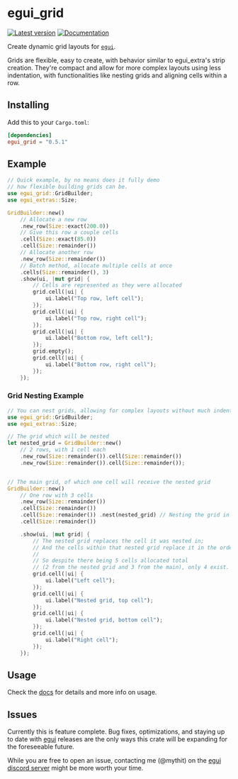 # egui_grid

[![Latest version](https://img.shields.io/crates/v/egui_grid.svg)](https://crates.io/crates/egui_grid)
[![Documentation](https://docs.rs/egui_grid/badge.svg)](https://docs.rs/egui_grid)

Create dynamic grid layouts for [`egui`](https://github.com/emilk/egui).

Grids are flexible, easy to create, with behavior similar to egui_extra's strip creation. They're compact and allow for more complex layouts using less indentation,
with functionalities like nesting grids and aligning cells within a row.

## Installing

Add this to your `Cargo.toml`:

```toml
[dependencies]
egui_grid = "0.5.1"
```

## Example

``` rust
// Quick example, by no means does it fully demo
// how flexible building grids can be.
use egui_grid::GridBuilder;
use egui_extras::Size;

GridBuilder::new()
    // Allocate a new row
    .new_row(Size::exact(200.0))
    // Give this row a couple cells
    .cell(Size::exact(85.0))
    .cell(Size::remainder())
    // Allocate another row
    .new_row(Size::remainder())
    // Batch method, allocate multiple cells at once
    .cells(Size::remainder(), 3)
    .show(ui, |mut grid| {
        // Cells are represented as they were allocated
        grid.cell(|ui| {
            ui.label("Top row, left cell");
        });
        grid.cell(|ui| {
            ui.label("Top row, right cell");
        });
        grid.cell(|ui| {
            ui.label("Bottom row, left cell");
        });
        grid.empty();
        grid.cell(|ui| {
            ui.label("Bottom row, right cell");
        });
    });
```

### Grid Nesting Example 

```rust
// You can nest grids, allowing for complex layouts without much indentation
use egui_grid::GridBuilder;
use egui_extras::Size;

// The grid which will be nested
let nested_grid = GridBuilder::new()
    // 2 rows, with 1 cell each
    .new_row(Size::remainder()).cell(Size::remainder())
    .new_row(Size::remainder()).cell(Size::remainder());


// The main grid, of which one cell will receive the nested grid
GridBuilder::new()
    // One row with 3 cells
    .new_row(Size::remainder())
    .cell(Size::remainder())
    .cell(Size::remainder()) .nest(nested_grid) // Nesting the grid in the middle cell
    .cell(Size::remainder())

    .show(ui, |mut grid| {
        // The nested grid replaces the cell it was nested in; 
        // And the cells within that nested grid replace it in the order, too.
        //
        // So despite there being 5 cells allocated total 
        // (2 from the nested grid and 3 from the main), only 4 exist.
        grid.cell(|ui| {
            ui.label("Left cell");
        });
        grid.cell(|ui| {
            ui.label("Nested grid, top cell");
        });
        grid.cell(|ui| {
            ui.label("Nested grid, bottom cell");
        });
        grid.cell(|ui| {
            ui.label("Right cell");
        });
    });
```

## Usage

Check the [docs](https://docs.rs/egui_grid/latest/egui_grid/) for details and more info on usage.

## Issues

Currently this is feature complete. Bug fixes, optimizations, and staying up to date with [egui](https://github.com/emilk/egui) releases are the only ways this crate will be expanding for the foreseeable future.

While you are free to open an issue, contacting me (@mythit) on the [egui discord server](https://discord.gg/wdkZkEdXks) might be more worth your time.

